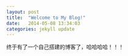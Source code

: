 ```yaml
---
layout: post
title:  "Welcome to My Blog!"
date:   2014-05-08 13:34:03
categories: jekyll update
---
```


终于有了一个自己搭建的博客了，哈哈哈哈！！！

